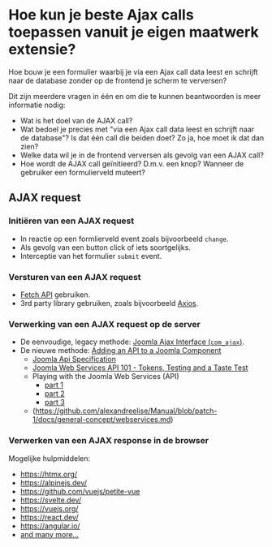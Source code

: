 # Hoe kun je beste Ajax calls toepassen vanuit je eigen maatwerk extensie?

Hoe bouw je een formulier waarbij je via een Ajax call data leest en schrijft naar de database zonder op de frontend je scherm te verversen?

Dit zijn meerdere vragen in één en om die te kunnen beantwoorden is meer informatie nodig:

- Wat is het doel van de AJAX call?
- Wat bedoel je precies met "via een Ajax call data leest en schrijft naar de database"? Is dat één call die beiden doet? Zo ja, hoe moet ik dat dan zien?
- Welke data wil je in de frontend verversen als gevolg van een AJAX call?
- Hoe wordt de AJAX call geïnitieerd? D.m.v. een knop? Wanneer de gebruiker een formulierveld muteert?

## AJAX request

### Initiëren van een AJAX request

- In reactie op een formlierveld event zoals bijvoorbeeld `change`.
- Als gevolg van een button click of iets soortgelijks.
- Interceptie van het formulier `submit` event.

### Versturen van een AJAX request

- [Fetch API](https://developer.mozilla.org/en-US/docs/Web/API/Fetch_API/Using_Fetch) gebruiken.
- 3rd party library gebruiken, zoals bijvoorbeeld [Axios](https://axios-http.com/).

### Verwerking van een AJAX request op de server

- De eenvoudige, legacy methode: [Joomla Ajax Interface (`com_ajax`)](https://docs.joomla.org/Using_Joomla_Ajax_Interface). 
- De nieuwe methode: [Adding an API to a Joomla Component](https://docs.joomla.org/J4.x:Adding_an_API_to_a_Joomla_Component)
  - [Joomla Api Specification](https://docs.joomla.org/Joomla_Api_Specification)
  - [Joomla Web Services API 101 - Tokens, Testing and a Taste Test](https://magazine.joomla.org/all-issues/august-2020/joomla-web-services-api-101-tokens,-testing-and-a-taste-test)
  - Playing with the Joomla Web Services (API)
    - [part 1](https://magazine.joomla.org/all-issues/march-2023/playing-with-the-joomla-api-part-1)
    - [part 2](https://magazine.joomla.org/all-issues/april-2023/playing-with-the-joomla-api-part-2)
    - [part 3](https://magazine.joomla.org/all-issues/may-2023/playing-with-the-joomla-api-part-3)
  - (https://github.com/alexandreelise/Manual/blob/patch-1/docs/general-concept/webservices.md)

### Verwerken van een AJAX response in de browser

Mogelijke hulpmiddelen:

- https://htmx.org/
- https://alpinejs.dev/
- https://github.com/vuejs/petite-vue
- https://svelte.dev/
- https://vuejs.org/
- https://react.dev/
- https://angular.io/
- [and many more...](https://stackdiary.com/front-end-frameworks/)

